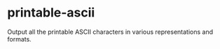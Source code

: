 # printable-ascii
Output all the printable ASCII characters in various representations and formats.
